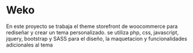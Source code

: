 # Weko
En este proyecto se trabaja el theme storefront de woocommerce para rediseñar y crear un tema personalizado.
se utiliza php, css, javascript, jquery, bootstrap y SASS para el diseño, la maquetacion y funcionalidades adicionales al tema
